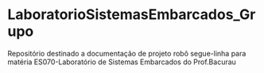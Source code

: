 # LaboratorioSistemasEmbarcados_Grupo
Repositório destinado a documentação de projeto robô segue-linha para matéria ES070-Laboratório de Sistemas Embarcados do Prof.Bacurau
